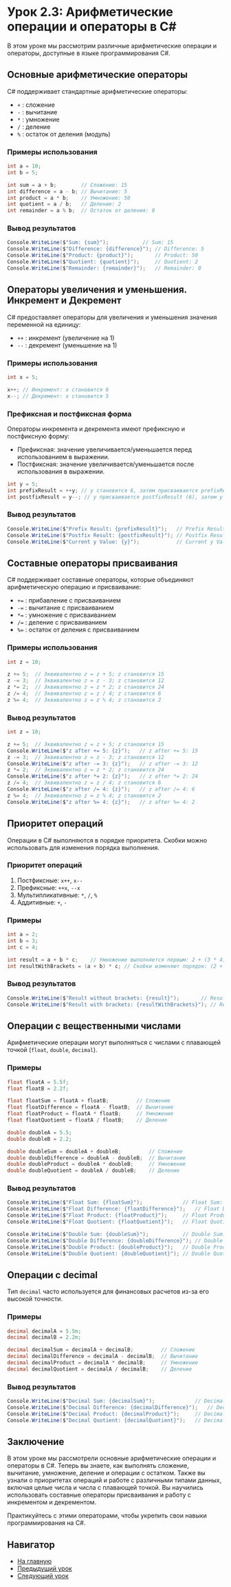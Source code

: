 # Урок 2.3: Арифметические операции и операторы в C#

В этом уроке мы рассмотрим различные арифметические операции и операторы, доступные в языке программирования C#.

## Основные арифметические операторы

C# поддерживает стандартные арифметические операторы:

- `+` : сложение
- `-` : вычитание
- `*` : умножение
- `/` : деление
- `%` : остаток от деления (модуль)

### Примеры использования

```csharp
int a = 10;
int b = 5;

int sum = a + b;        // Сложение: 15
int difference = a - b; // Вычитание: 5
int product = a * b;    // Умножение: 50
int quotient = a / b;   // Деление: 2
int remainder = a % b;  // Остаток от деления: 0
```

### Вывод результатов

```csharp
Console.WriteLine($"Sum: {sum}");           // Sum: 15
Console.WriteLine($"Difference: {difference}"); // Difference: 5
Console.WriteLine($"Product: {product}");       // Product: 50
Console.WriteLine($"Quotient: {quotient}");     // Quotient: 2
Console.WriteLine($"Remainder: {remainder}");   // Remainder: 0
```

## Операторы увеличения и уменьшения. Инкремент и Декремент

C# предоставляет операторы для увеличения и уменьшения значения переменной на единицу:

- `++` : инкремент (увеличение на 1)
- `--` : декремент (уменьшение на 1)

### Примеры использования

```csharp
int x = 5;

x++; // Инкремент: x становится 6
x--; // Декремент: x становится 5
```

### Префиксная и постфиксная форма

Операторы инкремента и декремента имеют префиксную и постфиксную форму:

- Префиксная: значение увеличивается/уменьшается перед использованием в выражении.
- Постфиксная: значение увеличивается/уменьшается после использования в выражении.

```csharp
int y = 5;
int prefixResult = ++y; // y становится 6, затем присваивается prefixResult (6)
int postfixResult = y--; // y присваивается postfixResult (6), затем y уменьшается (5)
```

### Вывод результатов

```csharp
Console.WriteLine($"Prefix Result: {prefixResult}");   // Prefix Result: 6
Console.WriteLine($"Postfix Result: {postfixResult}"); // Postfix Result: 6
Console.WriteLine($"Current y Value: {y}");            // Current y Value: 5
```

## Составные операторы присваивания

C# поддерживает составные операторы, которые объединяют арифметическую операцию и присваивание:

- `+=` : прибавление с присваиванием
- `-=` : вычитание с присваиванием
- `*=` : умножение с присваиванием
- `/=` : деление с присваиванием
- `%=` : остаток от деления с присваиванием

### Примеры использования

```csharp
int z = 10;

z += 5;  // Эквивалентно z = z + 5; z становится 15
z -= 3;  // Эквивалентно z = z - 3; z становится 12
z *= 2;  // Эквивалентно z = z * 2; z становится 24
z /= 4;  // Эквивалентно z = z / 4; z становится 6
z %= 4;  // Эквивалентно z = z % 4; z становится 2
```

### Вывод результатов

```csharp
int z = 10;

z += 5;  // Эквивалентно z = z + 5; z становится 15
Console.WriteLine($"z after += 5: {z}");   // z after += 5: 15
z -= 3;  // Эквивалентно z = z - 3; z становится 12
Console.WriteLine($"z after -= 3: {z}");   // z after -= 3: 12
z *= 2;  // Эквивалентно z = z * 2; z становится 24
Console.WriteLine($"z after *= 2: {z}");   // z after *= 2: 24
z /= 4;  // Эквивалентно z = z / 4; z становится 6
Console.WriteLine($"z after /= 4: {z}");   // z after /= 4: 6
z %= 4;  // Эквивалентно z = z % 4; z становится 2
Console.WriteLine($"z after %= 4: {z}");   // z after %= 4: 2
```

## Приоритет операций

Операции в C# выполняются в порядке приоритета. Скобки можно использовать для изменения порядка выполнения.

### Приоритет операций

1. Постфиксные: `x++`, `x--`
2. Префиксные: `++x`, `--x`
3. Мультипликативные: `*`, `/`, `%`
4. Аддитивные: `+`, `-`

### Примеры

```csharp
int a = 2;
int b = 3;
int c = 4;

int result = a + b * c;    // Умножение выполняется первым: 2 + (3 * 4) = 2 + 12 = 14
int resultWithBrackets = (a + b) * c; // Скобки изменяют порядок: (2 + 3) * 4 = 5 * 4 = 20
```

### Вывод результатов

```csharp
Console.WriteLine($"Result without brackets: {result}");       // Result without brackets: 14
Console.WriteLine($"Result with brackets: {resultWithBrackets}"); // Result with brackets: 20
```

## Операции с вещественными числами

Арифметические операции могут выполняться с числами с плавающей точкой (`float`, `double`, `decimal`).

### Примеры

```csharp
float floatA = 5.5f;
float floatB = 2.2f;

float floatSum = floatA + floatB;         // Сложение
float floatDifference = floatA - floatB;  // Вычитание
float floatProduct = floatA * floatB;     // Умножение
float floatQuotient = floatA / floatB;    // Деление

double doubleA = 5.5;
double doubleB = 2.2;

double doubleSum = doubleA + doubleB;         // Сложение
double doubleDifference = doubleA - doubleB;  // Вычитание
double doubleProduct = doubleA * doubleB;     // Умножение
double doubleQuotient = doubleA / doubleB;    // Деление
```

### Вывод результатов

```csharp
Console.WriteLine($"Float Sum: {floatSum}");             // Float Sum: 7.7
Console.WriteLine($"Float Difference: {floatDifference}");   // Float Difference: 3.3
Console.WriteLine($"Float Product: {floatProduct}");     // Float Product: 12.1
Console.WriteLine($"Float Quotient: {floatQuotient}");   // Float Quotient: 2.5

Console.WriteLine($"Double Sum: {doubleSum}");           // Double Sum: 7.7
Console.WriteLine($"Double Difference: {doubleDifference}"); // Double Difference: 3.3
Console.WriteLine($"Double Product: {doubleProduct}");   // Double Product: 12.1
Console.WriteLine($"Double Quotient: {doubleQuotient}"); // Double Quotient: 2.5
```

## Операции с decimal

Тип `decimal` часто используется для финансовых расчетов из-за его высокой точности.

### Примеры

```csharp
decimal decimalA = 5.5m;
decimal decimalB = 2.2m;

decimal decimalSum = decimalA + decimalB;         // Сложение
decimal decimalDifference = decimalA - decimalB;  // Вычитание
decimal decimalProduct = decimalA * decimalB;     // Умножение
decimal decimalQuotient = decimalA / decimalB;    // Деление
```

### Вывод результатов

```csharp
Console.WriteLine($"Decimal Sum: {decimalSum}");             // Decimal Sum: 7.7
Console.WriteLine($"Decimal Difference: {decimalDifference}");   // Decimal Difference: 3.3
Console.WriteLine($"Decimal Product: {decimalProduct}");     // Decimal Product: 12.1
Console.WriteLine($"Decimal Quotient: {decimalQuotient}");   // Decimal Quotient: 2.5
```

## Заключение

В этом уроке мы рассмотрели основные арифметические операции и операторы в C#. Теперь вы знаете, как выполнять сложение, вычитание, умножение, деление и операции с остатком. Также вы узнали о приоритетах операций и работе с различными типами данных, включая целые числа и числа с плавающей точкой. Вы научились использовать составные операторы присваивания и работу с инкрементом и декрементом. 

Практикуйтесь с этими операторами, чтобы укрепить свои навыки программирования на C#.


## Навигатор

- [На главную](../index.md)
- [Предыдущий урок](../B02_L02_Vars/README.md)
- [Следующий урок](../B02_L04_Logic/README.md)
